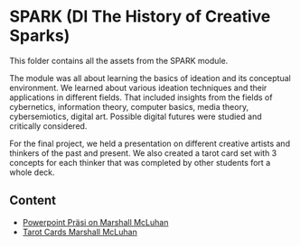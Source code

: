 # SPARK (DI The History of Creative Sparks)
This folder contains all the assets from the SPARK module. 

The module was all about learning the basics of ideation and its conceptual environment. We learned about various ideation techniques and their applications in different fields. That included insights from the fields of cybernetics, information theory, computer basics, media theory, cybersemiotics, digital art. Possible digital futures were studied and critically considered.

For the final project, we held a presentation on different creative artists and thinkers of the past and present. We also created a tarot card set with 3 concepts for each thinker that was completed by other students fort a whole deck.

## Content
* [Powerpoint Präsi on Marshall McLuhan](https://github.com/JustRaika/Digital-Ideation/blob/main/static-wiki/pp/SPARK.pptx)
* [Tarot Cards Marshall McLuhan](https://github.com/JustRaika/Digital-Ideation/blob/main/static-wiki/docs/Spielkarten.pdf)